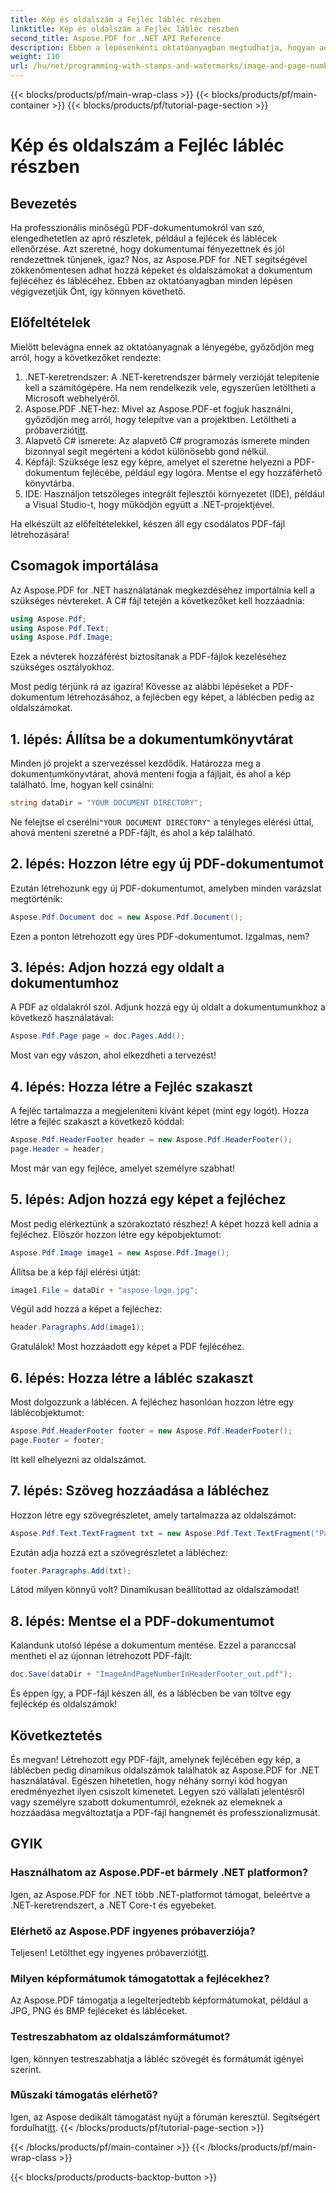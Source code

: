 ```yaml
---
title: Kép és oldalszám a Fejléc lábléc részben
linktitle: Kép és oldalszám a Fejléc lábléc részben
second_title: Aspose.PDF for .NET API Reference
description: Ebben a lépésenkénti oktatóanyagban megtudhatja, hogyan adhat hozzá képet és oldalszámokat a PDF-fájl fejlécéhez és láblécéhez az Aspose.PDF for .NET használatával.
weight: 110
url: /hu/net/programming-with-stamps-and-watermarks/image-and-page-number-in-header-footer-section/
---
```


{{< blocks/products/pf/main-wrap-class >}}
{{< blocks/products/pf/main-container >}}
{{< blocks/products/pf/tutorial-page-section >}}

# Kép és oldalszám a Fejléc lábléc részben

## Bevezetés

Ha professzionális minőségű PDF-dokumentumokról van szó, elengedhetetlen az apró részletek, például a fejlécek és láblécek ellenőrzése. Azt szeretné, hogy dokumentumai fényezettnek és jól rendezettnek tűnjenek, igaz? Nos, az Aspose.PDF for .NET segítségével zökkenőmentesen adhat hozzá képeket és oldalszámokat a dokumentum fejlécéhez és láblécéhez. Ebben az oktatóanyagban minden lépésen végigvezetjük Önt, így könnyen követhető.

## Előfeltételek

Mielőtt belevágna ennek az oktatóanyagnak a lényegébe, győződjön meg arról, hogy a következőket rendezte:

1. .NET-keretrendszer: A .NET-keretrendszer bármely verzióját telepítenie kell a számítógépére. Ha nem rendelkezik vele, egyszerűen letöltheti a Microsoft webhelyéről.
2.  Aspose.PDF .NET-hez: Mivel az Aspose.PDF-et fogjuk használni, győződjön meg arról, hogy telepítve van a projektben. Letöltheti a próbaverziót[itt](https://releases.aspose.com/pdf/net/).
3. Alapvető C# ismerete: Az alapvető C# programozás ismerete minden bizonnyal segít megérteni a kódot különösebb gond nélkül.
4. Képfájl: Szüksége lesz egy képre, amelyet el szeretne helyezni a PDF-dokumentum fejlécébe, például egy logóra. Mentse el egy hozzáférhető könyvtárba. 
5. IDE: Használjon tetszőleges integrált fejlesztői környezetet (IDE), például a Visual Studio-t, hogy működjön együtt a .NET-projektjével.

Ha elkészült az előfeltételekkel, készen áll egy csodálatos PDF-fájl létrehozására!

## Csomagok importálása

Az Aspose.PDF for .NET használatának megkezdéséhez importálnia kell a szükséges névtereket. A C# fájl tetején a következőket kell hozzáadnia:

```csharp
using Aspose.Pdf;
using Aspose.Pdf.Text;
using Aspose.Pdf.Image;
```

Ezek a névterek hozzáférést biztosítanak a PDF-fájlok kezeléséhez szükséges osztályokhoz.

Most pedig térjünk rá az igazira! Kövesse az alábbi lépéseket a PDF-dokumentum létrehozásához, a fejlécben egy képet, a láblécben pedig az oldalszámokat.

## 1. lépés: Állítsa be a dokumentumkönyvtárat

Minden jó projekt a szervezéssel kezdődik. Határozza meg a dokumentumkönyvtárat, ahová menteni fogja a fájljait, és ahol a kép található. Íme, hogyan kell csinálni:

```csharp
string dataDir = "YOUR DOCUMENT DIRECTORY";
```

 Ne felejtse el cserélni`"YOUR DOCUMENT DIRECTORY"` a tényleges elérési úttal, ahová menteni szeretné a PDF-fájlt, és ahol a kép található.

## 2. lépés: Hozzon létre egy új PDF-dokumentumot

Ezután létrehozunk egy új PDF-dokumentumot, amelyben minden varázslat megtörténik:

```csharp
Aspose.Pdf.Document doc = new Aspose.Pdf.Document();
```

Ezen a ponton létrehozott egy üres PDF-dokumentumot. Izgalmas, nem?

## 3. lépés: Adjon hozzá egy oldalt a dokumentumhoz

A PDF az oldalakról szól. Adjunk hozzá egy új oldalt a dokumentumunkhoz a következő használatával:

```csharp
Aspose.Pdf.Page page = doc.Pages.Add();
```

Most van egy vászon, ahol elkezdheti a tervezést!

## 4. lépés: Hozza létre a Fejléc szakaszt

A fejléc tartalmazza a megjeleníteni kívánt képet (mint egy logót). Hozza létre a fejléc szakaszt a következő kóddal:

```csharp
Aspose.Pdf.HeaderFooter header = new Aspose.Pdf.HeaderFooter();
page.Header = header;
```

Most már van egy fejléce, amelyet személyre szabhat!

## 5. lépés: Adjon hozzá egy képet a fejléchez

Most pedig elérkeztünk a szórakoztató részhez! A képet hozzá kell adnia a fejléchez. Először hozzon létre egy képobjektumot:

```csharp
Aspose.Pdf.Image image1 = new Aspose.Pdf.Image();
```

Állítsa be a kép fájl elérési útját:

```csharp
image1.File = dataDir + "aspose-logo.jpg";
```

Végül add hozzá a képet a fejléchez:

```csharp
header.Paragraphs.Add(image1);
```

Gratulálok! Most hozzáadott egy képet a PDF fejlécéhez.

## 6. lépés: Hozza létre a lábléc szakaszt

Most dolgozzunk a láblécen. A fejléchez hasonlóan hozzon létre egy láblécobjektumot:

```csharp
Aspose.Pdf.HeaderFooter footer = new Aspose.Pdf.HeaderFooter();
page.Footer = footer;
```

Itt kell elhelyezni az oldalszámot. 

## 7. lépés: Szöveg hozzáadása a lábléchez

Hozzon létre egy szövegrészletet, amely tartalmazza az oldalszámot:

```csharp
Aspose.Pdf.Text.TextFragment txt = new Aspose.Pdf.Text.TextFragment("Page: ($p of $P ) ");
```

Ezután adja hozzá ezt a szövegrészletet a lábléchez:

```csharp
footer.Paragraphs.Add(txt);
```

Látod milyen könnyű volt? Dinamikusan beállítottad az oldalszámodat!

## 8. lépés: Mentse el a PDF-dokumentumot

Kalandunk utolsó lépése a dokumentum mentése. Ezzel a paranccsal mentheti el az újonnan létrehozott PDF-fájlt:

```csharp
doc.Save(dataDir + "ImageAndPageNumberInHeaderFooter_out.pdf");
```

És éppen így, a PDF-fájl készen áll, és a láblécben be van töltve egy fejléckép és oldalszámok!

## Következtetés

És megvan! Létrehozott egy PDF-fájlt, amelynek fejlécében egy kép, a láblécben pedig dinamikus oldalszámok találhatók az Aspose.PDF for .NET használatával. Egészen hihetetlen, hogy néhány sornyi kód hogyan eredményezhet ilyen csiszolt kimenetet. Legyen szó vállalati jelentésről vagy személyre szabott dokumentumról, ezeknek az elemeknek a hozzáadása megváltoztatja a PDF-fájl hangnemét és professzionalizmusát.

## GYIK

### Használhatom az Aspose.PDF-et bármely .NET platformon?
Igen, az Aspose.PDF for .NET több .NET-platformot támogat, beleértve a .NET-keretrendszert, a .NET Core-t és egyebeket.

### Elérhető az Aspose.PDF ingyenes próbaverziója?
 Teljesen! Letölthet egy ingyenes próbaverziót[itt](https://releases.aspose.com/).

### Milyen képformátumok támogatottak a fejlécekhez?
Az Aspose.PDF támogatja a legelterjedtebb képformátumokat, például a JPG, PNG és BMP fejléceket és lábléceket.

### Testreszabhatom az oldalszámformátumot?
Igen, könnyen testreszabhatja a lábléc szövegét és formátumát igényei szerint.

### Műszaki támogatás elérhető?
 Igen, az Aspose dedikált támogatást nyújt a fórumán keresztül. Segítségért fordulhat[itt](https://forum.aspose.com/c/pdf/10).
{{< /blocks/products/pf/tutorial-page-section >}}

{{< /blocks/products/pf/main-container >}}
{{< /blocks/products/pf/main-wrap-class >}}

{{< blocks/products/products-backtop-button >}}
